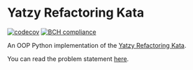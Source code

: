 # Yatzy Refactoring Kata

[![codecov](https://codecov.io/gh/nymann/yatzy-refactoring-kata-python/branch/master/graph/badge.svg?token=FJ0SCF6NX5)](https://codecov.io/gh/nymann/yatzy-refactoring-kata-python)
[![BCH compliance](https://bettercodehub.com/edge/badge/nymann/yatzy-refactoring-kata-python?branch=master)](https://bettercodehub.com/results/nymann/yatzy-refactoring-kata-python) 

An OOP Python implementation of the [Yatzy Refactoring Kata](https://github.com/emilybache/Yatzy-Refactoring-Kata).

You can read the problem statement [here](https://sammancoaching.org/kata_descriptions/yatzy.html).
